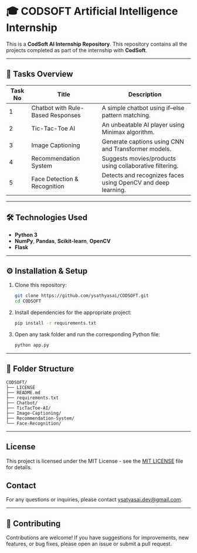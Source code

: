 # 🎓 CODSOFT Artificial Intelligence Internship

This is a **CodSoft AI Internship Repository**.
This repository contains all the projects completed as part of the internship with **CodSoft**.

---

## 🚀 Tasks Overview

| Task No | Title | Description |
|----------|--------|-------------|
| 1 | Chatbot with Rule-Based Responses | A simple chatbot using if–else pattern matching. |
| 2 | Tic-Tac-Toe AI | An unbeatable AI player using Minimax algorithm. |
| 3 | Image Captioning | Generate captions using CNN and Transformer models. |
| 4 | Recommendation System | Suggests movies/products using collaborative filtering. |
| 5 | Face Detection & Recognition | Detects and recognizes faces using OpenCV and deep learning. |

---

## 🛠️ Technologies Used
- **Python 3**
- **NumPy**, **Pandas**, **Scikit-learn**, **OpenCV**
- **Flask**

---

## ⚙️ Installation & Setup

1. Clone this repository:
   ```bash
   git clone https://github.com/ysathyasai/CODSOFT.git
   cd CODSOFT
   ```

2. Install dependencies for the appropriate project:
   ```bash
   pip install -r requirements.txt
   ```

3. Open any task folder and run the corresponding Python file:
   ```bash
   python app.py
   ```

---

## 📁 Folder Structure

```
CODSOFT/
├── LICENSE
├── README.md
├── requirements.txt
├── Chatbot/
├── TicTacToe-AI/
├── Image-Captioning/
├── Recommendation-System/
└── Face-Recognition/
```

---

## License
This project is licensed under the MIT License - see the [MIT LICENSE](LICENSE) file for details.

## Contact
For any questions or inquiries, please contact [ysatyasai.dev@gmail.com](mailto:ysatyasai.dev@gmail.com).

---

## 🤝 Contributing

Contributions are welcome! If you have suggestions for improvements, new features, or bug fixes, please open an issue or submit a pull request.